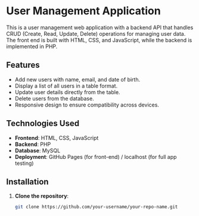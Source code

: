 # User Management Application

This is a user management web application with a backend API that handles CRUD (Create, Read, Update, Delete) operations for managing user data. The front end is built with HTML, CSS, and JavaScript, while the backend is implemented in PHP.

## Features

- Add new users with name, email, and date of birth.
- Display a list of all users in a table format.
- Update user details directly from the table.
- Delete users from the database.
- Responsive design to ensure compatibility across devices.

## Technologies Used

- **Frontend**: HTML, CSS, JavaScript
- **Backend**: PHP
- **Database**: MySQL
- **Deployment**: GitHub Pages (for front-end) / localhost (for full app testing)

## Installation

1. **Clone the repository**:
   ```bash
   git clone https://github.com/your-username/your-repo-name.git

